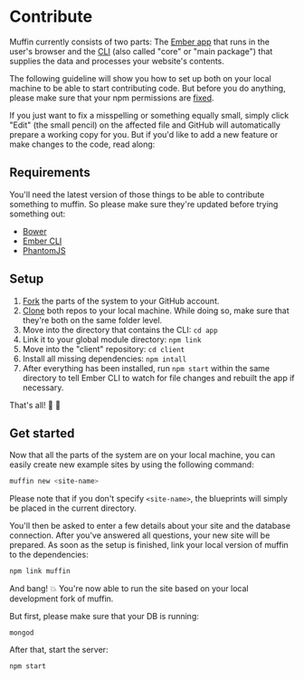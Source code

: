 # Contribute

Muffin currently consists of two parts: The [Ember app](https://github.com/muffinjs/client) that runs in the user's browser and the [CLI](https://github.com/muffinjs/app) (also called "core" or "main package") that supplies the data and processes your website's contents.

The following guideline will show you how to set up both on your local machine to be able to start contributing code. But before you do anything, please make sure that your npm permissions are [fixed](https://docs.npmjs.com/getting-started/fixing-npm-permissions).

If you just want to fix a misspelling or something equally small, simply click "Edit" (the small pencil) on the affected file and GitHub will automatically prepare a working copy for you. But if you'd like to add a new feature or make changes to the code, read along:

## Requirements

You'll need the latest version of those things to be able to contribute something to muffin. So please make sure they're updated before trying something out:

- [Bower](http://bower.io/#install-bower)
- [Ember CLI](http://ember-cli.com)
- [PhantomJS](https://www.npmjs.com/package/phantomjs-prebuilt)

## Setup

1. [Fork](https://guides.github.com/activities/forking/) the parts of the system to your GitHub account.
2. [Clone](https://guides.github.com/activities/forking/#clone) both repos to your local machine. While doing so, make sure that they're both on the same folder level.
3. Move into the directory that contains the CLI: `cd app`
4. Link it to your global module directory: `npm link`
5. Move into the "client" repository: `cd client`
6. Install all missing dependencies: `npm intall`
7. After everything has been installed, run `npm start` within the same directory to tell Ember CLI to watch for file changes and rebuilt the app if necessary.

That's all! :loudspeaker: :turtle:

## Get started

Now that all the parts of the system are on your local machine, you can easily create new example sites by using the following command:

```bash
muffin new <site-name>
```

Please note that if you don't specify `<site-name>`, the blueprints will simply be placed in the current directory.

You'll then be asked to enter a few details about your site and the database connection. After you've answered all questions, your new site will be prepared. As soon as the setup is finished, link your local version of muffin to the dependencies:

```bash
npm link muffin
```

And bang! :boom: You're now able to run the site based on your local development fork of muffin.

But first, please make sure that your DB is running:

```
mongod
```

After that, start the server:

```bash
npm start
```
